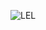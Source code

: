 ![LEL](https://wakatime.com/share/@ca912d3c-9d01-4605-b258-ef9e946c32a1/1c546ca0-23b1-4a46-a7f1-04bb84a2db15.svg)
